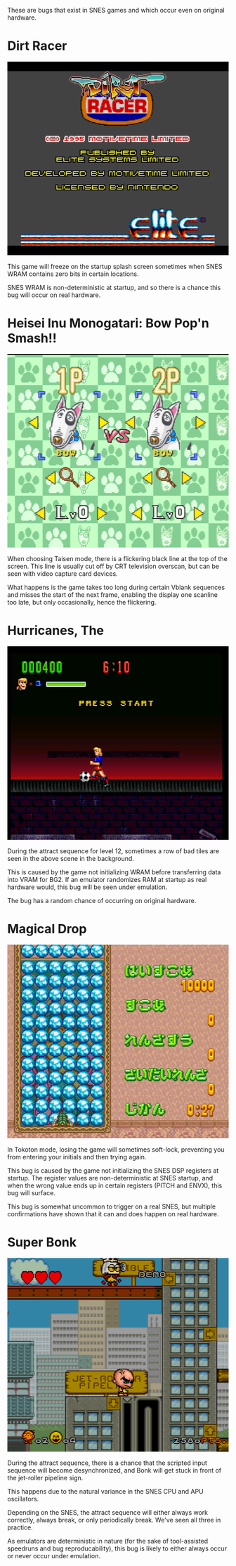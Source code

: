 These are bugs that exist in SNES games and which occur even on original
hardware.

# Dirt Racer

![Dirt Racer bug](/images/game-bugs/snes/dirt-racer.png)

This game will freeze on the startup splash screen sometimes when SNES WRAM
contains zero bits in certain locations.

SNES WRAM is non-deterministic at startup, and so there is a chance this bug
will occur on real hardware.

# Heisei Inu Monogatari: Bow Pop'n Smash!!

![Heisei Inu Monogatari bug](/images/game-bugs/snes/heisei-inu-monogatari.png)

When choosing Taisen mode, there is a flickering black line at the top of the
screen. This line is usually cut off by CRT television overscan, but can be seen
with video capture card devices.

What happens is the game takes too long during certain Vblank sequences and
misses the start of the next frame, enabling the display one scanline too late,
but only occasionally, hence the flickering.

# Hurricanes, The

![The Hurricanes bug](/images/game-bugs/snes/hurricanes.png)

During the attract sequence for level 12, sometimes a row of bad tiles are seen
in the above scene in the background.

This is caused by the game not initializing WRAM before transferring data into
VRAM for BG2. If an emulator randomizes RAM at startup as real hardware would,
this bug will be seen under emulation.

The bug has a random chance of occurring on original hardware.

# Magical Drop

![Magical Drop bug](/images/game-bugs/snes/magical-drop.png)

In Tokoton mode, losing the game will sometimes soft-lock, preventing you from
entering your initials and then trying again.

This bug is caused by the game not initializing the SNES DSP registers at
startup. The register values are non-deterministic at SNES startup, and when the
wrong value ends up in certain registers (PITCH and ENVX), this bug will
surface.

This bug is somewhat uncommon to trigger on a real SNES, but multiple
confirmations have shown that it can and does happen on real hardware.

# Super Bonk

![Super Bonk bug](/images/game-bugs/snes/super-bonk.png)

During the attract sequence, there is a chance that the scripted input sequence
will become desynchronized, and Bonk will get stuck in front of the
jet-roller pipeline sign.

This happens due to the natural variance in the SNES CPU and APU oscillators.

Depending on the SNES, the attract sequence will either always work correctly,
always break, or only periodically break. We've seen all three in practice.

As emulators are deterministic in nature (for the sake of tool-assisted
speedruns and bug reproducability), this bug is likely to either always occur or
never occur under emulation.
